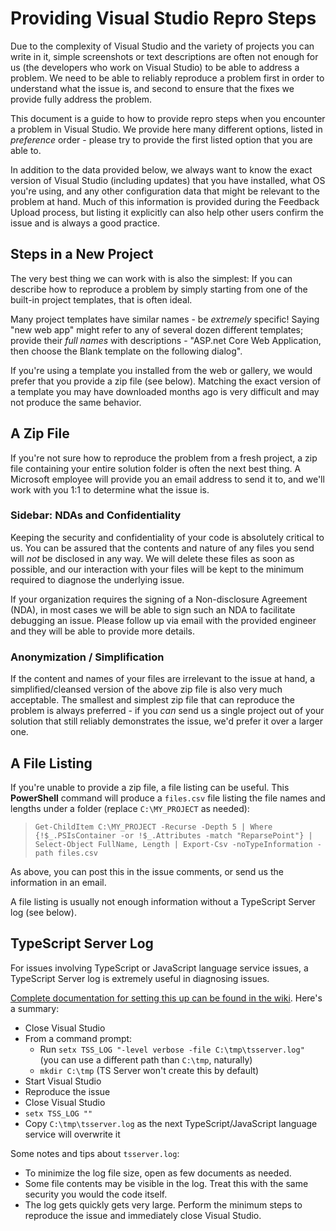 # Providing Visual Studio Repro Steps

Due to the complexity of Visual Studio and the variety of projects you can write in it, simple screenshots or text descriptions are often not enough for us (the developers who work on Visual Studio) to be able to address a problem. We need to be able to reliably reproduce a problem first in order to understand what the issue is, and second to ensure that the fixes we provide fully address the problem.

This document is a guide to how to provide repro steps when you encounter a problem in Visual Studio. We provide here many different options, listed in *preference* order - please try to provide the first listed option that you are able to.

In addition to the data provided below, we always want to know the exact version of Visual Studio (including updates) that you have installed, what OS you're using, and any other configuration data that might be relevant to the problem at hand. Much of this information is provided during the Feedback Upload process, but listing it explicitly can also help other users confirm the issue and is always a good practice.

## Steps in a New Project

The very best thing we can work with is also the simplest: If you can describe how to reproduce a problem by simply starting from one of the built-in project templates, that is often ideal.

Many project templates have similar names - be *extremely* specific! Saying "new web app" might refer to any of several dozen different templates; provide their *full names* with descriptions - "ASP.net Core Web Application, then choose the Blank template on the following dialog".

If you're using a template you installed from the web or gallery, we would prefer that you provide a zip file (see below). Matching the exact version of a template you may have downloaded months ago is very difficult and may not produce the same behavior.

## A Zip File

If you're not sure how to reproduce the problem from a fresh project, a zip file containing your entire solution folder is often the next best thing. A Microsoft employee will provide you an email address to send it to, and we'll work with you 1:1 to determine what the issue is.

### Sidebar: NDAs and Confidentiality

Keeping the security and confidentiality of your code is absolutely critical to us. You can be assured that the contents and nature of any files you send will *not* be disclosed in any way. We will delete these files as soon as possible, and our interaction with your files will be kept to the minimum required to diagnose the underlying issue.

If your organization requires the signing of a Non-disclosure Agreement (NDA), in most cases we will be able to sign such an NDA to facilitate debugging an issue. Please follow up via email with the provided engineer and they will be able to provide more details.

### Anonymization / Simplification

If the content and names of your files are irrelevant to the issue at hand, a simplified/cleansed version of the above zip file is also very much acceptable. The smallest and simplest zip file that can reproduce the problem is always preferred - if you *can* send us a single project out of your solution that still reliably demonstrates the issue, we'd prefer it over a larger one.

## A File Listing

If you're unable to provide a zip file, a file listing can be useful. This **PowerShell** command will produce a `files.csv` file listing the file names and lengths under a folder (replace `C:\MY_PROJECT` as needed):

> `Get-ChildItem C:\MY_PROJECT -Recurse -Depth 5 | Where {!$_.PSIsContainer -or !$_.Attributes -match "ReparsePoint"} | Select-Object FullName, Length | Export-Csv -noTypeInformation -path files.csv`

As above, you can post this in the issue comments, or send us the information in an email.

A file listing is usually not enough information without a TypeScript Server log (see below).

## TypeScript Server Log

For issues involving TypeScript or JavaScript language service issues, a TypeScript Server log is extremely useful in diagnosing issues.

[Complete documentation for setting this up can be found in the wiki](https://github.com/Microsoft/TypeScript/wiki/Standalone-Server-%28tsserver%29#logging). Here's a summary:

 * Close Visual Studio
 * From a command prompt:
   * Run `setx TSS_LOG "-level verbose -file C:\tmp\tsserver.log"` (you can use a different path than `C:\tmp`, naturally)
   * `mkdir C:\tmp` (TS Server won't create this by default)
 * Start Visual Studio
 * Reproduce the issue
 * Close Visual Studio
 * `setx TSS_LOG ""`
 * Copy `C:\tmp\tsserver.log` as the next TypeScript/JavaScript language service will overwrite it

Some notes and tips about `tsserver.log`:
 * To minimize the log file size, open as few documents as needed.
 * Some file contents may be visible in the log. Treat this with the same security you would the code itself.
 * The log gets quickly gets very large. Perform the minimum steps to reproduce the issue and immediately close Visual Studio.
